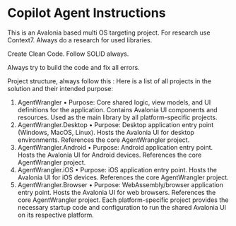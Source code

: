 # Copilot Agent Instructions

This is an Avalonia based multi OS targeting project.
For research use Context7.
Always do a research for used libraries.

Create Clean Code. Follow SOLID always.

Always try to build the code and fix all errors.

Project structure, always follow this : 
Here is a list of all projects in the solution and their intended purpose:
1.	AgentWrangler
•	Purpose: Core shared logic, view models, and UI definitions for the application. Contains Avalonia UI components and resources. Used as the main library by all platform-specific projects.
2.	AgentWrangler.Desktop
•	Purpose: Desktop application entry point (Windows, MacOS, Linux). Hosts the Avalonia UI for desktop environments. References the core AgentWrangler project.
3.	AgentWrangler.Android
•	Purpose: Android application entry point. Hosts the Avalonia UI for Android devices. References the core AgentWrangler project.
4.	AgentWrangler.iOS
•	Purpose: iOS application entry point. Hosts the Avalonia UI for iOS devices. References the core AgentWrangler project.
5.	AgentWrangler.Browser
•	Purpose: WebAssembly/browser application entry point. Hosts the Avalonia UI for web browsers. References the core AgentWrangler project.
Each platform-specific project provides the necessary startup code and configuration to run the shared Avalonia UI on its respective platform.